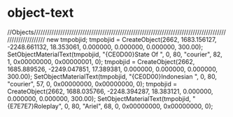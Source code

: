 # object-text
//Objects//////////////////////////////////////////////////////////////////////////////////////////////////////// new tmpobjid; tmpobjid = CreateObject(2662, 1683.156127, -2248.661132, 18.353061, 0.000000, 0.000000, 0.000000, 300.00);  SetObjectMaterialText(tmpobjid, "{CE0D00}State Of ", 0, 80, "courier", 82, 1, 0x00000000, 0x00000001, 0); tmpobjid = CreateObject(2662, 1685.889526, -2249.047851, 17.389381, 0.000000, 0.000000, 0.000000, 300.00);  SetObjectMaterialText(tmpobjid, "{CE0D00}Indonesian ", 0, 80, "courier", 57, 0, 0x00000000, 0x00000000, 0); tmpobjid = CreateObject(2662, 1688.035766, -2248.394287, 18.383121, 0.000000, 0.000000, 0.000000, 300.00);  SetObjectMaterialText(tmpobjid, "{E7E7E7}Roleplay", 0, 80, "Ariel", 68, 0, 0x00000000, 0x00000000, 0);
